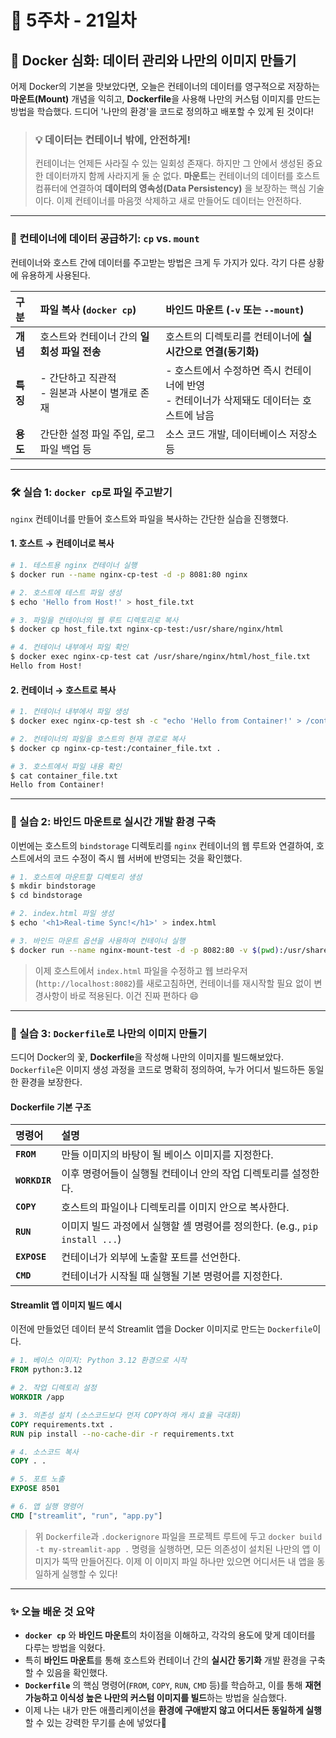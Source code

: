 # 📅 5주차 - 21일차

## 🐳 Docker 심화: 데이터 관리와 나만의 이미지 만들기

어제 Docker의 기본을 맛보았다면, 오늘은 컨테이너의 데이터를 영구적으로 저장하는 **마운트(Mount)** 개념을 익히고, **Dockerfile**을 사용해 나만의 커스텀 이미지를 만드는 방법을 학습했다. 드디어 '나만의 환경'을 코드로 정의하고 배포할 수 있게 된 것이다!

> ### 💡 데이터는 컨테이너 밖에, 안전하게!
> 컨테이너는 언제든 사라질 수 있는 일회성 존재다. 하지만 그 안에서 생성된 중요한 데이터까지 함께 사라지게 둘 순 없다. **마운트**는 컨테이너의 데이터를 호스트 컴퓨터에 연결하여 **데이터의 영속성(Data Persistency)** 을 보장하는 핵심 기술이다. 이제 컨테이너를 마음껏 삭제하고 새로 만들어도 데이터는 안전하다.

---

### 📂 컨테이너에 데이터 공급하기: `cp` vs. `mount`

컨테이너와 호스트 간에 데이터를 주고받는 방법은 크게 두 가지가 있다. 각기 다른 상황에 유용하게 사용된다.

| 구분 | **파일 복사 (`docker cp`)** | **바인드 마운트 (`-v` 또는 `--mount`)** |
| :--- | :--- | :--- |
| **개념** | 호스트와 컨테이너 간의 **일회성 파일 전송** | 호스트의 디렉토리를 컨테이너에 **실시간으로 연결(동기화)** |
| **특징** | - 간단하고 직관적<br>- 원본과 사본이 별개로 존재 | - 호스트에서 수정하면 즉시 컨테이너에 반영<br>- 컨테이너가 삭제돼도 데이터는 호스트에 남음 |
| **용도** | 간단한 설정 파일 주입, 로그 파일 백업 등 | 소스 코드 개발, 데이터베이스 저장소 등 |

---

### 🛠️ 실습 1: `docker cp`로 파일 주고받기

`nginx` 컨테이너를 만들어 호스트와 파일을 복사하는 간단한 실습을 진행했다.

#### 1. 호스트 → 컨테이너로 복사

```bash
# 1. 테스트용 nginx 컨테이너 실행
$ docker run --name nginx-cp-test -d -p 8081:80 nginx

# 2. 호스트에 테스트 파일 생성
$ echo 'Hello from Host!' > host_file.txt

# 3. 파일을 컨테이너의 웹 루트 디렉토리로 복사
$ docker cp host_file.txt nginx-cp-test:/usr/share/nginx/html

# 4. 컨테이너 내부에서 파일 확인
$ docker exec nginx-cp-test cat /usr/share/nginx/html/host_file.txt
Hello from Host!
```

#### 2. 컨테이너 → 호스트로 복사

```bash
# 1. 컨테이너 내부에서 파일 생성
$ docker exec nginx-cp-test sh -c "echo 'Hello from Container!' > /container_file.txt"

# 2. 컨테이너의 파일을 호스트의 현재 경로로 복사
$ docker cp nginx-cp-test:/container_file.txt .

# 3. 호스트에서 파일 내용 확인
$ cat container_file.txt
Hello from Container!
```

---

### 🔗 실습 2: 바인드 마운트로 실시간 개발 환경 구축

이번에는 호스트의 `bindstorage` 디렉토리를 `nginx` 컨테이너의 웹 루트와 연결하여, 호스트에서의 코드 수정이 즉시 웹 서버에 반영되는 것을 확인했다.

```bash
# 1. 호스트에 마운트할 디렉토리 생성
$ mkdir bindstorage
$ cd bindstorage

# 2. index.html 파일 생성
$ echo '<h1>Real-time Sync!</h1>' > index.html

# 3. 바인드 마운트 옵션을 사용하여 컨테이너 실행
$ docker run --name nginx-mount-test -d -p 8082:80 -v $(pwd):/usr/share/nginx/html nginx
```

> 이제 호스트에서 `index.html` 파일을 수정하고 웹 브라우저(`http://localhost:8082`)를 새로고침하면, 컨테이너를 재시작할 필요 없이 변경사항이 바로 적용된다. 이건 진짜 편하다 :smile:

---

### 📜 실습 3: `Dockerfile`로 나만의 이미지 만들기

드디어 Docker의 꽃, **Dockerfile**을 작성해 나만의 이미지를 빌드해보았다. `Dockerfile`은 이미지 생성 과정을 코드로 명확히 정의하여, 누가 어디서 빌드하든 동일한 환경을 보장한다.

#### Dockerfile 기본 구조

| 명령어 | 설명 |
| :--- | :--- |
| **`FROM`** | 만들 이미지의 바탕이 될 베이스 이미지를 지정한다. |
| **`WORKDIR`** | 이후 명령어들이 실행될 컨테이너 안의 작업 디렉토리를 설정한다. |
| **`COPY`** | 호스트의 파일이나 디렉토리를 이미지 안으로 복사한다. |
| **`RUN`** | 이미지 빌드 과정에서 실행할 셸 명령어를 정의한다. (e.g., `pip install ...`) |
| **`EXPOSE`** | 컨테이너가 외부에 노출할 포트를 선언한다. |
| **`CMD`** | 컨테이너가 시작될 때 실행될 기본 명령어를 지정한다. |

#### Streamlit 앱 이미지 빌드 예시

이전에 만들었던 데이터 분석 Streamlit 앱을 Docker 이미지로 만드는 `Dockerfile`이다.

```dockerfile
# 1. 베이스 이미지: Python 3.12 환경으로 시작
FROM python:3.12

# 2. 작업 디렉토리 설정
WORKDIR /app

# 3. 의존성 설치 (소스코드보다 먼저 COPY하여 캐시 효율 극대화)
COPY requirements.txt .
RUN pip install --no-cache-dir -r requirements.txt

# 4. 소스코드 복사
COPY . .

# 5. 포트 노출
EXPOSE 8501

# 6. 앱 실행 명령어
CMD ["streamlit", "run", "app.py"]
```

> 위 `Dockerfile`과 `.dockerignore` 파일을 프로젝트 루트에 두고 `docker build -t my-streamlit-app .` 명령을 실행하면, 모든 의존성이 설치된 나만의 앱 이미지가 뚝딱 만들어진다. 이제 이 이미지 파일 하나만 있으면 어디서든 내 앱을 동일하게 실행할 수 있다!

---

### ✨ 오늘 배운 것 요약

- **`docker cp`** 와 **바인드 마운트**의 차이점을 이해하고, 각각의 용도에 맞게 데이터를 다루는 방법을 익혔다.
- 특히 **바인드 마운트**를 통해 호스트와 컨테이너 간의 **실시간 동기화** 개발 환경을 구축할 수 있음을 확인했다.
- **`Dockerfile`** 의 핵심 명령어(`FROM`, `COPY`, `RUN`, `CMD` 등)를 학습하고, 이를 통해 **재현 가능하고 이식성 높은 나만의 커스텀 이미지를 빌드**하는 방법을 실습했다.
- 이제 나는 내가 만든 애플리케이션을 **환경에 구애받지 않고 어디서든 동일하게 실행**할 수 있는 강력한 무기를 손에 넣었다:gun: